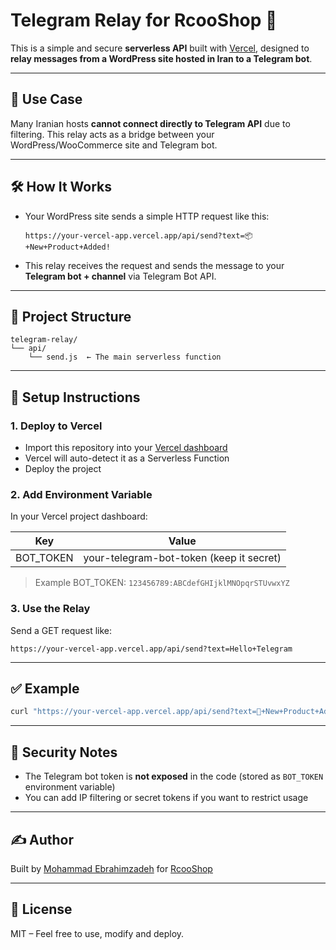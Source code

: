 # Telegram Relay for RcooShop 🚀

This is a simple and secure **serverless API** built with [Vercel](https://vercel.com), designed to **relay messages from a WordPress site hosted in Iran to a Telegram bot**.

---

## 🔧 Use Case

Many Iranian hosts **cannot connect directly to Telegram API** due to filtering. This relay acts as a bridge between your WordPress/WooCommerce site and Telegram bot.

---

## 🛠 How It Works

- Your WordPress site sends a simple HTTP request like this:

  ```
  https://your-vercel-app.vercel.app/api/send?text=📦+New+Product+Added!
  ```

- This relay receives the request and sends the message to your **Telegram bot + channel** via Telegram Bot API.

---

## 📂 Project Structure

```
telegram-relay/
└── api/
    └── send.js  ← The main serverless function
```

---

## 📌 Setup Instructions

### 1. Deploy to Vercel

- Import this repository into your [Vercel dashboard](https://vercel.com/import/git)
- Vercel will auto-detect it as a Serverless Function
- Deploy the project

### 2. Add Environment Variable

In your Vercel project dashboard:

| Key        | Value                                      |
|------------|--------------------------------------------|
| BOT_TOKEN  | your-telegram-bot-token (keep it secret)   |

> Example BOT_TOKEN: `123456789:ABCdefGHIjklMNOpqrSTUvwxYZ`

### 3. Use the Relay

Send a GET request like:

```
https://your-vercel-app.vercel.app/api/send?text=Hello+Telegram
```

---

## ✅ Example

```bash
curl "https://your-vercel-app.vercel.app/api/send?text=📢+New+Product+Added"
```

---

## 🔐 Security Notes

- The Telegram bot token is **not exposed** in the code (stored as `BOT_TOKEN` environment variable)
- You can add IP filtering or secret tokens if you want to restrict usage

---

## ✍️ Author

Built by [Mohammad Ebrahimzadeh](https://github.com/sunglassesstoreintehran) for [RcooShop](https://rcoo.shop)

---

## 📣 License

MIT – Feel free to use, modify and deploy.
